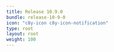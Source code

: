 ```yaml
---
title: Release 10.9.0
bundle: release-10-9-0
icon: "c8y-icon c8y-icon-notification"
type: root
layout: root
weight: 100
---
```

